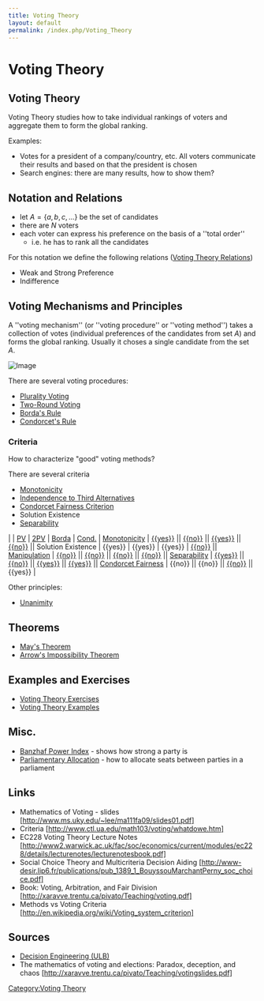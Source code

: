 ```yaml
---
title: Voting Theory
layout: default
permalink: /index.php/Voting_Theory
---
```


# Voting Theory

## Voting Theory
Voting Theory studies how to take individual rankings of voters and aggregate them to form the global ranking.

Examples:
- Votes for a president of a company/country, etc. All voters communicate their results and based on that the president is chosen
- Search engines: there are many results, how to show them? 


## Notation and Relations
- let $A = \{a, b, c, ...\}$ be the set of candidates
- there are $N$ voters 
- each voter can express his preference on the basis of a ''total order''
  - i.e. he has to rank all the candidates 

For this notation we define the following relations ([Voting Theory Relations](Voting_Theory_Relations))
- Weak and Strong Preference
- Indifference


## Voting Mechanisms and Principles
A ''voting mechanism'' (or ''voting procedure'' or ''voting method'') takes a collection of votes (individual preferences of the candidates from set $A$) and forms the global ranking. Usually it choses a single candidate from the set $A$.

<img src="https://raw.github.com/alexeygrigorev/wiki-figures/master/ulb/de/vt/voting-mechanism.png" alt="Image">

There are several voting procedures:
- [Plurality Voting](Plurality_Voting)
- [Two-Round Voting](Two-Round_Voting)
- [Borda's Rule](Borda's_Rule)
- [Condorcet's Rule](Condorcet's_Rule)


### Criteria
How to characterize "good" voting methods?

There are several criteria 
- [Monotonicity](Monotonicity)
- [Independence to Third Alternatives](Independence_to_Third_Alternatives)
- [Condorcet Fairness Criterion](Condorcet's_Rule#Fairness)
- Solution Existence 
- [Separability](Separability)


|    |  [PV](Plurality_Voting)  |  [2PV](Two-Round_Voting)  |  [Borda](Borda's_Rule)  |  [Cond.](Condorcet's_Rule)  |   [Monotonicity](Monotonicity)  |  [{{yes}}](Plurality_Voting#Monotonicity) ||  [{{no}}](Two-Round_Voting#Monotonicity)  ||  [{{yes}}](Borda's_Rule#Monotonicity) ||  [{{no}}](Condorcet's_Rule#Monotonicity) ||   Solution Existence  |  {{yes}}  |  {{yes}}  |  {{yes}}  |  [{{no}}](Condorcet's_Rule#Condorcet_Paradox) ||   [Manipulation](Independence_to_Third_Alternatives)  |  [{{no}}](Plurality_Voting#Independence_to_Third_Alternatives) ||  [{{no}}](Two-Round_Voting#Independence_to_Third_Alternatives)  ||  [{{no}}](Borda's_Rule#Independence_to_Third_Alternatives)  ||  [{{no}}](Condorcet's_Rule#Independence_to_Third_Alternatives) ||   [Separability](Separability)  |  [{{yes}}](Plurality_Voting#Separability) ||  [{{no}}](Two-Round_Voting#Separability)  ||  [{{yes}}](Borda's_Rule#Separability) ||  [{{yes}}](Condorcet's_Rule#Separability) ||   [Condorcet Fairness](Condorcet's_Rule#Fairness)  |  {{no}}  ||  {{no}}  ||  [{{no}}](Borda's_Rule#Condorcet_Fairness)  ||  {{yes}} |

Other principles:
- [Unanimity](Unanimity)


## Theorems
- [May's Theorem](May's_Theorem)
- [Arrow's Impossibility Theorem](Arrow's_Impossibility_Theorem)


## Examples and Exercises
- [Voting Theory Exercises](Voting_Theory_Exercises)
- [Voting Theory Examples](Voting_Theory_Examples)


## Misc.
- [Banzhaf Power Index](Banzhaf_Power_Index) - shows how strong a party is
- [Parliamentary Allocation](Parliamentary_Allocation) - how to allocate seats between parties in a parliament


## Links
- Mathematics of Voting - slides [http://www.ms.uky.edu/~lee/ma111fa09/slides01.pdf] 
- Criteria [http://www.ctl.ua.edu/math103/voting/whatdowe.htm]
- EC228 Voting Theory Lecture Notes [http://www2.warwick.ac.uk/fac/soc/economics/current/modules/ec228/details/lecturenotes/lecturenotesbook.pdf]
- Social Choice Theory and Multicriteria Decision Aiding [http://www-desir.lip6.fr/publications/pub_1389_1_BouyssouMarchantPerny_soc_choice.pdf]
- Book: Voting, Arbitration, and Fair Division [http://xaravve.trentu.ca/pivato/Teaching/voting.pdf]
- Methods vs Voting Criteria [http://en.wikipedia.org/wiki/Voting_system_criterion]

## Sources
- [Decision Engineering (ULB)](Decision_Engineering_(ULB))
- The mathematics of voting and elections: Paradox, deception, and chaos [http://xaravve.trentu.ca/pivato/Teaching/votingslides.pdf]

[Category:Voting Theory](Category_Voting_Theory)